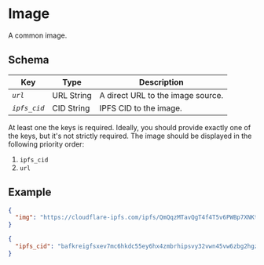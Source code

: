 # Image

A common image.

## Schema

| Key | Type | Description |
| --- | --- | --- |
| _`url`_ | URL String | A direct URL to the image source. |
| _`ipfs_cid`_ | CID String | IPFS CID to the image. |

At least one the keys is required. Ideally, you should provide exactly one of the keys, but it's not strictly required.
The image should be displayed in the following priority order:
1. `ipfs_cid`
1. `url`

## Example

```json
{
  "img": "https://cloudflare-ipfs.com/ipfs/QmQqzMTavQgT4f4T5v6PWBp7XNKtoPmC9jvn12WPT3gkSE"
}
```

```json
{
  "ipfs_cid": "bafkreigfsxev7mc6hkdc55ey6hx4zmbrhipsvy32vwn45vw6zbg2hgzugu"
}
```
